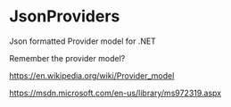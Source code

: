 # JsonProviders

Json formatted Provider model for .NET 

Remember the provider model? 

https://en.wikipedia.org/wiki/Provider_model

https://msdn.microsoft.com/en-us/library/ms972319.aspx
